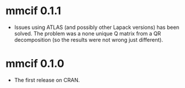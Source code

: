 # mmcif 0.1.1
* Issues using ATLAS (and possibly other Lapack versions) has been solved. The
  problem was a none unique Q matrix from a QR decomposition (so the results 
  were not wrong just different).

# mmcif 0.1.0
* The first release on CRAN.
